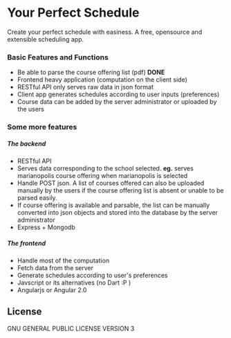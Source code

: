 # Your Perfect Schedule
Create your perfect schedule with easiness. A free, opensource and
extensible scheduling app.

### Basic Features and Functions
* Be able to parse the course offering list (pdf) **DONE**
* Frontend heavy application (computation on the client side)
* RESTful API only serves raw data in json format
* Client app generates schedules according to user inputs (preferences)
* Course data can be added by the server administrator or uploaded by
  the users

### Some more features
##### The backend
* RESTful API
* Serves data corresponding to the school selected. **eg.** serves
  marianopolis course offering when marianopolis is selected
* Handle POST json. A list of courses offered can also be uploaded
  manually by the users if the course offering list is absent or 
  unable to be parsed easily.
* If course offering is available and parsable, the list can be 
  manually converted into json objects and stored into the database
  by the server administrator
* Express + Mongodb

##### The frontend
* Handle most of the computation
* Fetch data from the server
* Generate schedules according to user's preferences
* Javscript or its alternatives (no Dart :P )
* Angularjs or Angular 2.0

## License
GNU GENERAL PUBLIC LICENSE VERSION 3
